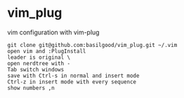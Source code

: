 # vim_plug
vim configuration with vim-plug

```vim
git clone git@github.com:basilgood/vim_plug.git ~/.vim
open vim and :PlugInstall
leader is original \
open nerdtree with -
Tab switch windows
save with Ctrl-s in normal and insert mode
Ctrl-z in insert mode with every sequence
show numbers ,n
```

